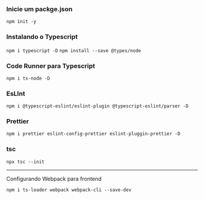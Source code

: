 ### Inicie um packge.json
`npm init -y`

### Instalando o Typescript
`npm i typescript -D`
`npm install --save @types/node`

### Code Runner para Typescript
`npm i ts-node -D`

### EsLInt
`npm i @typescript-eslint/eslint-plugin @typescript-eslint/parser -D`

### Prettier
`npm i prettier eslint-config-prettier eslint-pluggin-prettier -D`

### tsc
`npx tsc --init`

------------------------------------------------------------------------
Configurando Webpack para frontend

`npm i ts-loader webpack webpack-cli --save-dev`
